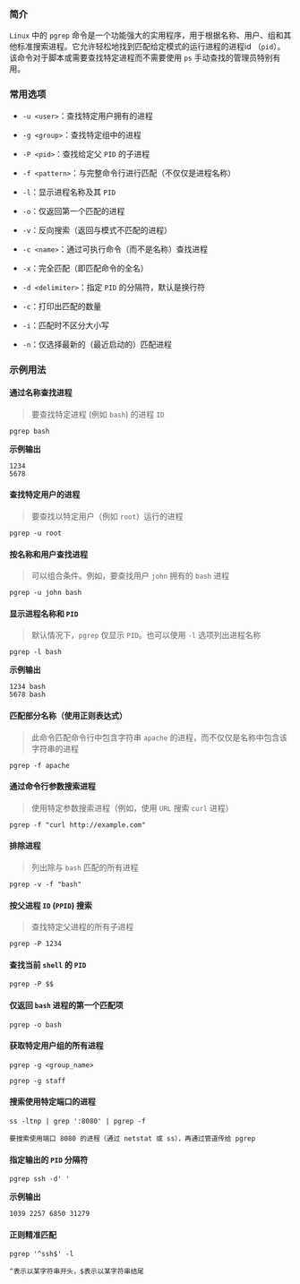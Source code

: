 ### 简介

`Linux` 中的 `pgrep` 命令是一个功能强大的实用程序，用于根据名称、用户、组和其他标准搜索进程。它允许轻松地找到匹配给定模式的运行进程的进程id （`pid`）。该命令对于脚本或需要查找特定进程而不需要使用 `ps` 手动查找的管理员特别有用。

### 常用选项

* `-u <user>`：查找特定用户拥有的进程

* `-g <group>`：查找特定组中的进程

* `-P <pid>`：查找给定父 `PID` 的子进程

* `-f <pattern>`：与完整命令行进行匹配（不仅仅是进程名称）

* `-l`：显示进程名称及其 `PID`

* `-o`：仅返回第一个匹配的进程

* `-v`：反向搜索（返回与模式不匹配的进程）

* `-c <name>`：通过可执行命令（而不是名称）查找进程

* `-x`：完全匹配（即匹配命令的全名）

* `-d <delimiter>`：指定 `PID` 的分隔符，默认是换行符

* `-c`：打印出匹配的数量

* `-i`：匹配时不区分大小写

* `-n`：仅选择最新的（最近启动的）匹配进程

### 示例用法

#### 通过名称查找进程

> 要查找特定进程 (例如 `bash`) 的进程 `ID`

```shell
pgrep bash
```

**示例输出**

```shell
1234
5678
```

#### 查找特定用户的进程

> 要查找以特定用户（例如 `root`）运行的进程

```shell
pgrep -u root
```

#### 按名称和用户查找进程

> 可以组合条件。例如，要查找用户 `john` 拥有的 `bash` 进程

```shell
pgrep -u john bash
```

#### 显示进程名称和 `PID`

> 默认情况下，`pgrep` 仅显示 `PID`。也可以使用 `-l` 选项列出进程名称

```shell
pgrep -l bash
```

**示例输出**

```shell
1234 bash
5678 bash
```

#### 匹配部分名称（使用正则表达式）

> 此命令匹配命令行中包含字符串 `apache` 的进程，而不仅仅是名称中包含该字符串的进程

```shell
pgrep -f apache
```

#### 通过命令行参数搜索进程

> 使用特定参数搜索进程（例如，使用 `URL` 搜索 `curl` 进程）

```shell
pgrep -f "curl http://example.com"
```

#### 排除进程

> 列出除与 `bash` 匹配的所有进程

```shell
pgrep -v -f "bash"
```

#### 按父进程 `ID` (`PPID`) 搜索

> 查找特定父进程的所有子进程

```shell
pgrep -P 1234
```

#### 查找当前 `shell` 的 `PID`

```shell
pgrep -P $$ 
```

#### 仅返回 `bash` 进程的第一个匹配项

```shell
pgrep -o bash
```

#### 获取特定用户组的所有进程

```shell
pgrep -g <group_name>

pgrep -g staff
```

#### 搜索使用特定端口的进程

```shell
ss -ltnp | grep ':8080' | pgrep -f

要搜索使用端口 8080 的进程（通过 netstat 或 ss），再通过管道传给 pgrep
```

#### 指定输出的 `PID` 分隔符

```shell
pgrep ssh -d' '
```

**示例输出**

```shell
1039 2257 6850 31279
```

#### 正则精准匹配

```shell
pgrep '^ssh$' -l

^表示以某字符串开头，$表示以某字符串结尾
```